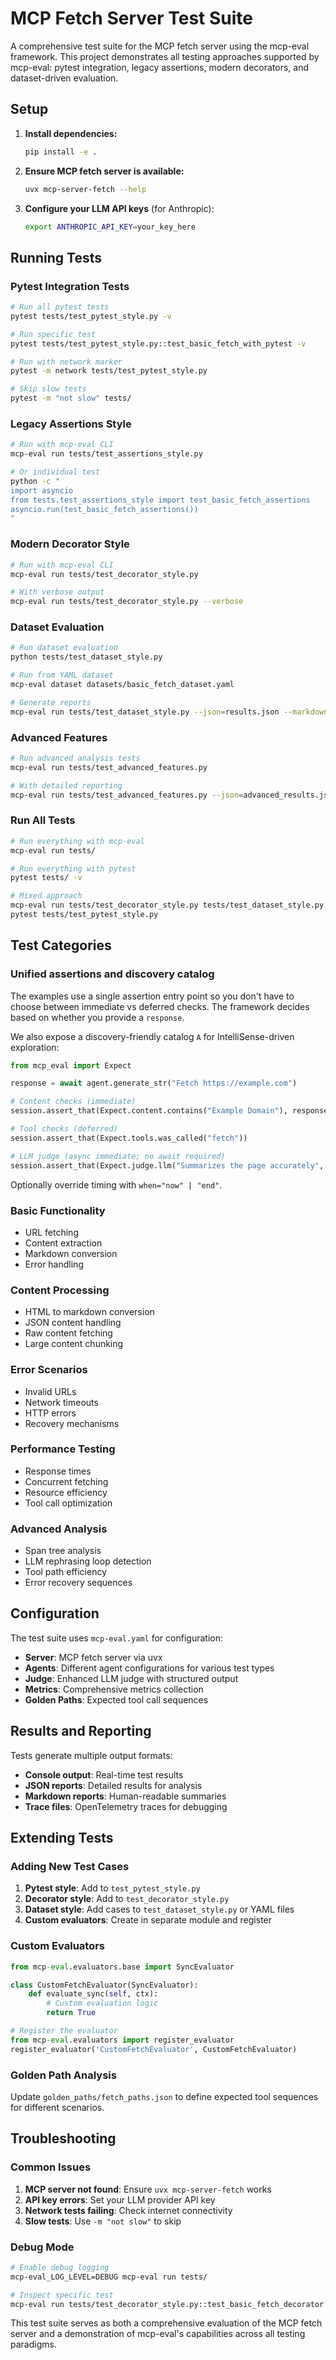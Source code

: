 # MCP Fetch Server Test Suite

A comprehensive test suite for the MCP fetch server using the mcp-eval framework. This project demonstrates all testing approaches supported by mcp-eval: pytest integration, legacy assertions, modern decorators, and dataset-driven evaluation.

## Setup

1. **Install dependencies:**
   ```bash
   pip install -e .
   ```

2. **Ensure MCP fetch server is available:**
   ```bash
   uvx mcp-server-fetch --help
   ```

3. **Configure your LLM API keys** (for Anthropic):
   ```bash
   export ANTHROPIC_API_KEY=your_key_here
   ```

## Running Tests

### Pytest Integration Tests
```bash
# Run all pytest tests
pytest tests/test_pytest_style.py -v

# Run specific test
pytest tests/test_pytest_style.py::test_basic_fetch_with_pytest -v

# Run with network marker
pytest -m network tests/test_pytest_style.py

# Skip slow tests
pytest -m "not slow" tests/
```

### Legacy Assertions Style
```bash
# Run with mcp-eval CLI
mcp-eval run tests/test_assertions_style.py

# Or individual test
python -c "
import asyncio
from tests.test_assertions_style import test_basic_fetch_assertions
asyncio.run(test_basic_fetch_assertions())
"
```

### Modern Decorator Style
```bash
# Run with mcp-eval CLI
mcp-eval run tests/test_decorator_style.py

# With verbose output
mcp-eval run tests/test_decorator_style.py --verbose
```

### Dataset Evaluation
```bash
# Run dataset evaluation
python tests/test_dataset_style.py

# Run from YAML dataset
mcp-eval dataset datasets/basic_fetch_dataset.yaml

# Generate reports
mcp-eval run tests/test_dataset_style.py --json=results.json --markdown=results.md
```

### Advanced Features
```bash
# Run advanced analysis tests
mcp-eval run tests/test_advanced_features.py

# With detailed reporting
mcp-eval run tests/test_advanced_features.py --json=advanced_results.json
```

### Run All Tests
```bash
# Run everything with mcp-eval
mcp-eval run tests/

# Run everything with pytest
pytest tests/ -v

# Mixed approach
mcp-eval run tests/test_decorator_style.py tests/test_dataset_style.py
pytest tests/test_pytest_style.py
```

## Test Categories

### Unified assertions and discovery catalog

The examples use a single assertion entry point so you don't have to choose between immediate vs deferred checks. The framework decides based on whether you provide a `response`.

We also expose a discovery-friendly catalog `A` for IntelliSense-driven exploration:

```python
from mcp_eval import Expect

response = await agent.generate_str("Fetch https://example.com")

# Content checks (immediate)
session.assert_that(Expect.content.contains("Example Domain"), response=response)

# Tool checks (deferred)
session.assert_that(Expect.tools.was_called("fetch"))

# LLM judge (async immediate; no await required)
session.assert_that(Expect.judge.llm("Summarizes the page accurately", min_score=0.8), response=response)
```

Optionally override timing with `when="now" | "end"`.

### Basic Functionality
- URL fetching
- Content extraction
- Markdown conversion
- Error handling

### Content Processing
- HTML to markdown conversion
- JSON content handling
- Raw content fetching
- Large content chunking

### Error Scenarios
- Invalid URLs
- Network timeouts
- HTTP errors
- Recovery mechanisms

### Performance Testing
- Response times
- Concurrent fetching
- Resource efficiency
- Tool call optimization

### Advanced Analysis
- Span tree analysis
- LLM rephrasing loop detection
- Tool path efficiency
- Error recovery sequences

## Configuration

The test suite uses `mcp-eval.yaml` for configuration:

- **Server**: MCP fetch server via uvx
- **Agents**: Different agent configurations for various test types
- **Judge**: Enhanced LLM judge with structured output
- **Metrics**: Comprehensive metrics collection
- **Golden Paths**: Expected tool call sequences

## Results and Reporting

Tests generate multiple output formats:

- **Console output**: Real-time test results
- **JSON reports**: Detailed results for analysis
- **Markdown reports**: Human-readable summaries
- **Trace files**: OpenTelemetry traces for debugging

## Extending Tests

### Adding New Test Cases

1. **Pytest style**: Add to `test_pytest_style.py`
2. **Decorator style**: Add to `test_decorator_style.py` 
3. **Dataset style**: Add cases to `test_dataset_style.py` or YAML files
4. **Custom evaluators**: Create in separate module and register

### Custom Evaluators

```python
from mcp-eval.evaluators.base import SyncEvaluator

class CustomFetchEvaluator(SyncEvaluator):
    def evaluate_sync(self, ctx):
        # Custom evaluation logic
        return True

# Register the evaluator
from mcp-eval.evaluators import register_evaluator
register_evaluator('CustomFetchEvaluator', CustomFetchEvaluator)
```

### Golden Path Analysis

Update `golden_paths/fetch_paths.json` to define expected tool sequences for different scenarios.

## Troubleshooting

### Common Issues

1. **MCP server not found**: Ensure `uvx mcp-server-fetch` works
2. **API key errors**: Set your LLM provider API key
3. **Network tests failing**: Check internet connectivity
4. **Slow tests**: Use `-m "not slow"` to skip

### Debug Mode

```bash
# Enable debug logging
mcp-eval_LOG_LEVEL=DEBUG mcp-eval run tests/

# Inspect specific test
mcp-eval run tests/test_decorator_style.py::test_basic_fetch_decorator --verbose
```

This test suite serves as both a comprehensive evaluation of the MCP fetch server and a demonstration of mcp-eval's capabilities across all testing paradigms.